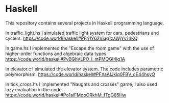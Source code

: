 # Haskell

This repository contains several projects in Haskell programming language.

In traffic_light.hs I simulated traffic light system for cars, pedestrians and cyclers. https://code.world/haskell#PFrj1Y62Viag1zaWjYv14KQ

In game.hs I implemented the "Escape the room game" with the use of higher-order functions and algebraic data types. https://code.world/haskell#PyBGhVLPO_I_mPMQGI4jq1A

In elevator.c I simulated the elevator system. The code includes parametric polymorphism. https://code.world/haskell#PFXaAIJkiq0FBV_oE44hsyQ

In tick_cross.hs I implemented "Naughts and crosses" game, I also used lazy evaluation in the code. https://code.world/haskell#Po1aiFMdoORkhM_fTgG85Hw
